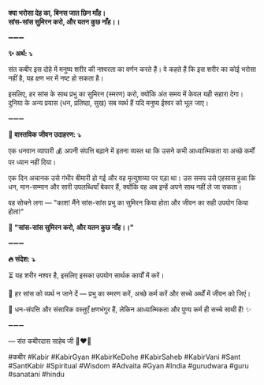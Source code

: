 **क्या भरोसा देह का, बिनस जात छिन माँह।**\
**सांस-सांस सुमिरन करो, और यतन कुछ नाँह।।**

➖➖➖

**✨ अर्थ: ⤵**

संत कबीर इस दोहे में मनुष्य शरीर की नश्वरता का वर्णन करते हैं। वे कहते हैं कि इस शरीर का कोई भरोसा नहीं है, यह क्षण भर में नष्ट हो सकता है।

इसलिए, हर सांस के साथ प्रभु का सुमिरन (स्मरण) करो, क्योंकि अंत समय में केवल यही सहारा देगा। दुनिया के अन्य प्रयास (धन, प्रतिष्ठा, सुख) सब व्यर्थ हैं यदि मनुष्य ईश्वर को भूल जाए।

➖➖➖

**🌾 वास्तविक जीवन उदाहरण: ⤵**

एक धनवान व्यापारी 💰 अपनी संपत्ति बढ़ाने में इतना व्यस्त था कि उसने कभी आध्यात्मिकता या अच्छे कर्मों पर ध्यान नहीं दिया।

एक दिन अचानक उसे गंभीर बीमारी हो गई और वह मृत्युशय्या पर पड़ा था। उस समय उसे एहसास हुआ कि धन, मान-सम्मान और सारी उपलब्धियाँ बेकार हैं, क्योंकि वह अब इन्हें अपने साथ नहीं ले जा सकता।

वह सोचने लगा — "काश! मैंने सांस-सांस प्रभु का सुमिरन किया होता और जीवन का सही उपयोग किया होता!"

**📜 "सांस-सांस सुमिरन करो, और यतन कुछ नाँह।।"**

➖➖➖

**🔥 संदेश: ⤵**

⏳ यह शरीर नश्वर है, इसलिए इसका उपयोग सार्थक कार्यों में करें।

🙏 हर सांस को व्यर्थ न जाने दें — प्रभु का स्मरण करें, अच्छे कर्म करें और सच्चे अर्थों में जीवन को जिएं।

🌿 धन-संपत्ति और संसारिक वस्तुएँ क्षणभंगुर हैं, लेकिन आध्यात्मिकता और पुण्य कर्म ही सच्चे साथी हैं! ✨

➖➖➖

— संत कबीरदास साहेब जी 🙏❤️💯

#कबीर #Kabir #KabirGyan #KabirKeDohe #KabirSaheb #KabirVani #Sant #SantKabir #Spiritual #Wisdom #Advaita #Gyan #India #gurudwara #guru #sanatani #hindu
